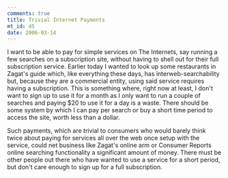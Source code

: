 ```yaml
--- 
comments: true
title: Trivial Internet Payments
mt_id: 45
date: 2006-03-14
---
```

I want to be able to pay for simple services on The Internets, say running a few searches on a subscription site, without having to shell out for their full subscription service.  Earlier today I wanted to look up some restaurants in Zagat's guide which, like everything these days, has interweb-searchability but, because they are a commercial entity, using said service requires having a subscription.  This is something where, right now at least, I don't want to sign up to use it for a month as I only want to run a couple of searches and paying $20 to use it for a day is a waste.  There should be some system by which I can pay per search or buy a short time period to access the site, worth less than a dollar.

Such payments, which are trivial to consumers who would barely think twice about paying for services all over the web once setup with the service, could net business like Zagat's online arm or Consumer Reports online searching functionality a significant amount of money.  There must be other people out there who have wanted to use a service for a short period, but don't care enough to sign up for a full subscription.
